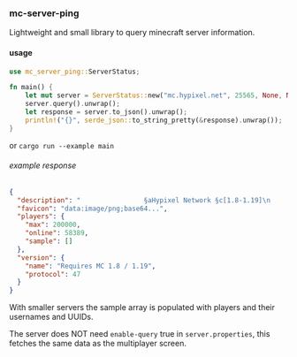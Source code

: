 ### mc-server-ping

Lightweight and small library to query minecraft server information.

#### usage
```rust
use mc_server_ping::ServerStatus;

fn main() {
    let mut server = ServerStatus::new("mc.hypixel.net", 25565, None, None);
    server.query().unwrap();
    let response = server.to_json().unwrap();
    println!("{}", serde_json::to_string_pretty(&response).unwrap());
}
```
or
`cargo run --example main`

###### example response
```json
{
  "description": "                §aHypixel Network §c[1.8-1.19]\n       §b§lNEW: DROPPER §7§l| §6§lSUMMER EVENT§7§l+§e§lSALE",
  "favicon": "data:image/png;base64...",
  "players": {
    "max": 200000,
    "online": 58389,
    "sample": []
  },
  "version": {
    "name": "Requires MC 1.8 / 1.19",
    "protocol": 47
  }
}
```
With smaller servers the sample array is populated with players and their usernames and UUIDs.

The server does NOT need `enable-query` true in `server.properties`, this fetches the same data as the multiplayer screen.
